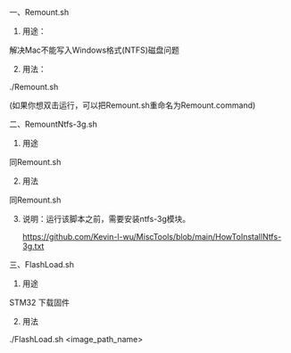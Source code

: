 一、Remount.sh

1. 用途：

解决Mac不能写入Windows格式(NTFS)磁盘问题

2. 用法：

./Remount.sh

(如果你想双击运行，可以把Remount.sh重命名为Remount.command)


二、RemountNtfs-3g.sh

1. 用途

同Remount.sh

2. 用法

同Remount.sh

3. 说明：运行该脚本之前，需要安装ntfs-3g模块。

    https://github.com/Kevin-l-wu/MiscTools/blob/main/HowToInstallNtfs-3g.txt


三、FlashLoad.sh

1. 用途

STM32 下载固件

2. 用法

./FlashLoad.sh <image_path_name>
